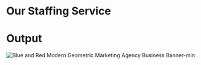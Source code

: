 # Our Staffing Service 
# Output
![Blue and Red Modern Geometric Marketing Agency Business Banner-min](https://github.com/user-attachments/assets/b1380f83-8059-417e-88c6-8f5ff96c9443)
